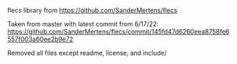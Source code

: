 flecs library from https://github.com/SanderMertens/flecs

Taken from master with latest commit from 6/17/22:
https://github.com/SanderMertens/flecs/commit/145fd47d6260eea8758fe6557f003a60ee2b9e72

Removed all files except readme, license, and include/